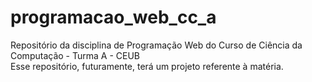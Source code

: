 # programacao_web_cc_a
Repositório da disciplina de Programação Web do Curso de Ciência da Computação - Turma A - CEUB
<br>
Esse repositório, futuramente, terá um projeto referente à matéria.
